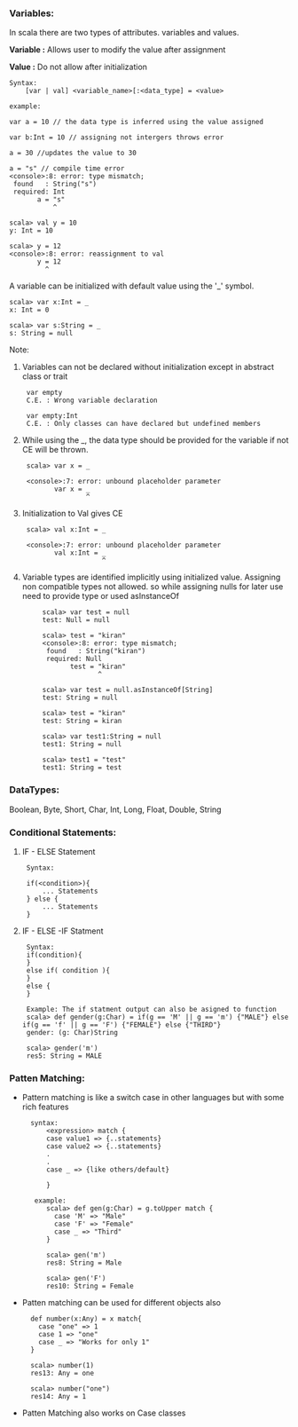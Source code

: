### Variables:

In scala there are two types of attributes. variables and values.

**Variable :** Allows user to modify the value after assignment

**Value :**  Do not allow after initialization

    Syntax: 
        [var | val] <variable_name>[:<data_type] = <value>
        
    example:
    
    var a = 10 // the data type is inferred using the value assigned
    
    var b:Int = 10 // assigning not intergers throws error
    
    a = 30 //updates the value to 30
    
    a = "s" // compile time error
    <console>:8: error: type mismatch;
     found   : String("s")
     required: Int
           a = "s"
               ^
    
    scala> val y = 10
    y: Int = 10
    
    scala> y = 12
    <console>:8: error: reassignment to val
           y = 12
             ^
A variable can be initialized with default value using the '_' symbol. 

    scala> var x:Int = _
    x: Int = 0
    
    scala> var s:String = _
    s: String = null

Note: 
1. Variables can not be declared without initialization except in abstract class or trait

        var empty
        C.E. : Wrong variable declaration 
        
        var empty:Int
        C.E. : Only classes can have declared but undefined members
        
2. While using the _,  the data type should be provided for the variable if not CE will be thrown.
    
        scala> var x = _
        
        <console>:7: error: unbound placeholder parameter
               var x = _
                       ^
3. Initialization to Val gives CE
        
        scala> val x:Int = _
        
        <console>:7: error: unbound placeholder parameter
               val x:Int = _
                           ^
4. Variable types are identified implicitly using initialized value. Assigning non compatible types not allowed.
so while assigning nulls for later use need to provide type or used asInstanceOf 
        
            scala> var test = null
            test: Null = null
            
            scala> test = "kiran"
            <console>:8: error: type mismatch;
             found   : String("kiran")
             required: Null
                   test = "kiran"
                          ^
            
            scala> var test = null.asInstanceOf[String]
            test: String = null
            
            scala> test = "kiran"
            test: String = kiran
            
            scala> var test1:String = null
            test1: String = null
            
            scala> test1 = "test"
            test1: String = test
### DataTypes:
Boolean, Byte, Short, Char, Int, Long, Float, Double, String

### Conditional Statements:

1. IF - ELSE Statement
        
        Syntax:
        
        if(<condition>){
            ... Statements
        } else {
            ... Statements
        }
2. IF - ELSE -IF Statment
        
        Syntax:
        if(condition){
        } 
        else if( condition ){
        }
        else {
        }
        
        Example: The if statment output can also be asigned to function
        scala> def gender(g:Char) = if(g == 'M' || g == 'm') {"MALE"} else if(g == 'f' || g == 'F') {"FEMALE"} else {"THIRD"} 
        gender: (g: Char)String
        
        scala> gender('m')
        res5: String = MALE
        
### Patten Matching:

* Pattern matching is like a switch case in other languages but with some rich features

        syntax:
            <expression> match {
            case value1 => {..statements}
            case value2 => {..statements}
            .
            .
            case _ => {like others/default}
             
            }
         
         example:
            scala> def gen(g:Char) = g.toUpper match {
              case 'M' => "Male"
              case 'F' => "Female"
              case _ => "Third"
            }
            
            scala> gen('m')
            res8: String = Male
            
            scala> gen('F')
            res10: String = Female
            
* Patten matching can be used for different objects also
        
        def number(x:Any) = x match{
          case "one" => 1
          case 1 => "one"
          case _ => "Works for only 1"
        }
        
        scala> number(1)
        res13: Any = one
        
        scala> number("one")
        res14: Any = 1
        
* Patten Matching also works on Case classes
